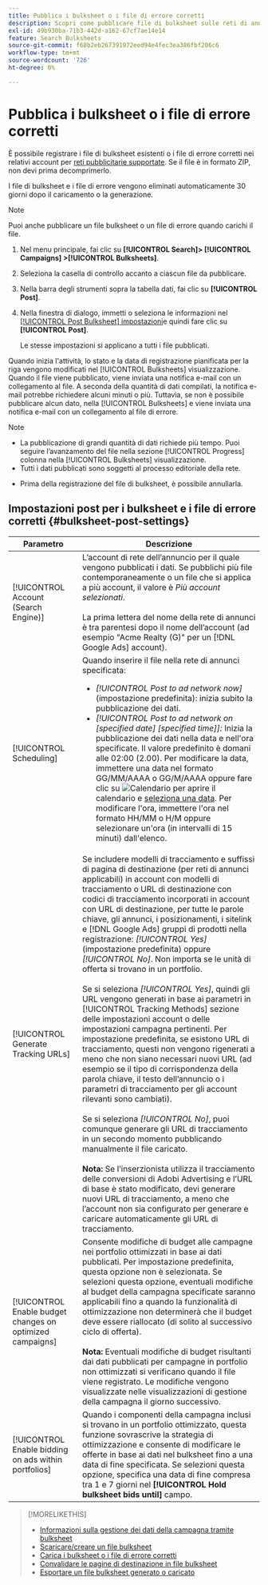 ```yaml
---
title: Pubblica i bulksheet o i file di errore corretti
description: Scopri come pubblicare file di bulksheet sulle reti di annunci.
exl-id: 49b930ba-71b3-442d-a162-67cf7ae14e14
feature: Search Bulksheets
source-git-commit: f68b2eb267391972eed94e4fec3ea386fbf206c6
workflow-type: tm+mt
source-wordcount: '726'
ht-degree: 0%

---
```


# Pubblica i bulksheet o i file di errore corretti

È possibile registrare i file di bulksheet esistenti o i file di errore corretti nei relativi account per [reti pubblicitarie supportate](bulksheet-about.md#bulksheet-functionality-by-network). Se il file è in formato ZIP, non devi prima decomprimerlo.

I file di bulksheet e i file di errore vengono eliminati automaticamente 30 giorni dopo il caricamento o la generazione.

>[!NOTE]
>Puoi anche pubblicare un file bulksheet o un file di errore quando carichi il file.

1. Nel menu principale, fai clic su **[!UICONTROL Search]> [!UICONTROL Campaigns] >[!UICONTROL Bulksheets]**.

1. Seleziona la casella di controllo accanto a ciascun file da pubblicare.

1. Nella barra degli strumenti sopra la tabella dati, fai clic su **[!UICONTROL Post]**.

1. Nella finestra di dialogo, immetti o seleziona le informazioni nel [[!UICONTROL Post Bulksheet] impostazioni](#bulksheet-post-settings)e quindi fare clic su **[!UICONTROL Post]**.

   Le stesse impostazioni si applicano a tutti i file pubblicati.

Quando inizia l&#39;attività, lo stato e la data di registrazione pianificata per la riga vengono modificati nel [!UICONTROL Bulksheets] visualizzazione. Quando il file viene pubblicato, viene inviata una notifica e-mail con un collegamento al file. A seconda della quantità di dati compilati, la notifica e-mail potrebbe richiedere alcuni minuti o più. Tuttavia, se non è possibile pubblicare alcun dato, nella [!UICONTROL Bulksheets] e viene inviata una notifica e-mail con un collegamento al file di errore.

>[!NOTE]
>
>* La pubblicazione di grandi quantità di dati richiede più tempo. Puoi seguire l’avanzamento del file nella sezione [!UICONTROL Progress] colonna nella [!UICONTROL Bulksheets] visualizzazione.
>* Tutti i dati pubblicati sono soggetti al processo editoriale della rete.
* Prima della registrazione del file di bulksheet, è possibile annullarla.

## Impostazioni post per i bulksheet e i file di errore corretti {#bulksheet-post-settings}

| Parametro | Descrizione |
|----|----|
| [!UICONTROL Account (Search Engine)] | L’account di rete dell’annuncio per il quale vengono pubblicati i dati. Se pubblichi più file contemporaneamente o un file che si applica a più account, il valore è <i>Più account selezionati</i>.<br><br>La prima lettera del nome della rete di annunci è tra parentesi dopo il nome dell’account (ad esempio &quot;Acme Realty (G)&quot; per un [!DNL Google Ads] account). |
| [!UICONTROL Scheduling] | Quando inserire il file nella rete di annunci specificata:<ul><li><i>[!UICONTROL Post to ad network now]</i> (impostazione predefinita): inizia subito la pubblicazione dei dati.</li><li><i>[!UICONTROL Post to ad network on \[specified date\] \[specified time\]]:</i> Inizia la pubblicazione dei dati nella data e nell&#39;ora specificate. Il valore predefinito è domani alle 02:00 (2.00). Per modificare la data, immettere una data nel formato GG/MM/AAAA o GG/M/AAAA oppure fare clic su ![Calendario](assets/calendar.png "Calendario") per aprire il calendario e [seleziona una data](/advertising.en/help/search-social-commerce/campaign-management/bulksheets/assets/calendar.png). Per modificare l&#39;ora, immettere l&#39;ora nel formato HH/MM o H/M oppure selezionare un&#39;ora (in intervalli di 15 minuti) dall&#39;elenco.</li></ul> |
| [!UICONTROL Generate Tracking URLs] | Se includere modelli di tracciamento e suffissi di pagina di destinazione (per reti di annunci applicabili) in account con modelli di tracciamento o URL di destinazione con codici di tracciamento incorporati in account con URL di destinazione, per tutte le parole chiave, gli annunci, i posizionamenti, i sitelink e [!DNL Google Ads] gruppi di prodotti nella registrazione: <i>[!UICONTROL Yes]</i> (impostazione predefinita) oppure <i>[!UICONTROL No]</i>. Non importa se le unità di offerta si trovano in un portfolio.<br><br>Se si seleziona <i>[!UICONTROL Yes]</i>, quindi gli URL vengono generati in base ai parametri in [!UICONTROL Tracking Methods] sezione delle impostazioni account o delle impostazioni campagna pertinenti. Per impostazione predefinita, se esistono URL di tracciamento, questi non vengono rigenerati a meno che non siano necessari nuovi URL (ad esempio se il tipo di corrispondenza della parola chiave, il testo dell’annuncio o i parametri di tracciamento per gli account rilevanti sono cambiati).<br><br>Se si seleziona <i>[!UICONTROL No]</i>, puoi comunque generare gli URL di tracciamento in un secondo momento pubblicando manualmente il file caricato.<br><br><b>Nota:</b> Se l’inserzionista utilizza il tracciamento delle conversioni di Adobi Advertising e l’URL di base è stato modificato, devi generare nuovi URL di tracciamento, a meno che l’account non sia configurato per generare e caricare automaticamente gli URL di tracciamento. |
| [!UICONTROL Enable budget changes on optimized campaigns] | Consente modifiche di budget alle campagne nei portfolio ottimizzati in base ai dati pubblicati. Per impostazione predefinita, questa opzione non è selezionata. Se selezioni questa opzione, eventuali modifiche al budget della campagna specificate saranno applicabili fino a quando la funzionalità di ottimizzazione non determinerà che il budget deve essere riallocato (di solito al successivo ciclo di offerta).<br><br><b>Nota:</b> Eventuali modifiche di budget risultanti dai dati pubblicati per campagne in portfolio non ottimizzati si verificano quando il file viene registrato. Le modifiche vengono visualizzate nelle visualizzazioni di gestione della campagna il giorno successivo. |
| [!UICONTROL Enable bidding on ads within portfolios] | Quando i componenti della campagna inclusi si trovano in un portfolio ottimizzato, questa funzione sovrascrive la strategia di ottimizzazione e consente di modificare le offerte in base ai dati nel bulksheet fino a una data di fine specificata. Se selezioni questa opzione, specifica una data di fine compresa tra 1 e 7 giorni nel **[!UICONTROL Hold bulksheet bids until]** campo. |

>[!MORELIKETHIS]
>
>* [Informazioni sulla gestione dei dati della campagna tramite bulksheet](bulksheet-about.md)
>* [Scaricare/creare un file bulksheet](bulksheet-download.md)
>* [Carica i bulksheet o i file di errore corretti](bulksheet-upload.md)
>* [Convalidare le pagine di destinazione in file bulksheet](bulksheet-validate-landing-pages.md)
>* [Esportare un file bulksheet generato o caricato](bulksheet-export.md)
